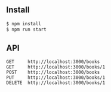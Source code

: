 ## Install

```bash
$ npm install
$ npm run start
```

## API

```
GET     http://localhost:3000/books
GET     http://localhost:3000/books/1
POST    http://localhost:3000/books
PUT     http://localhost:3000/books/1
DELETE  http://localhost:3000/books/1
```
